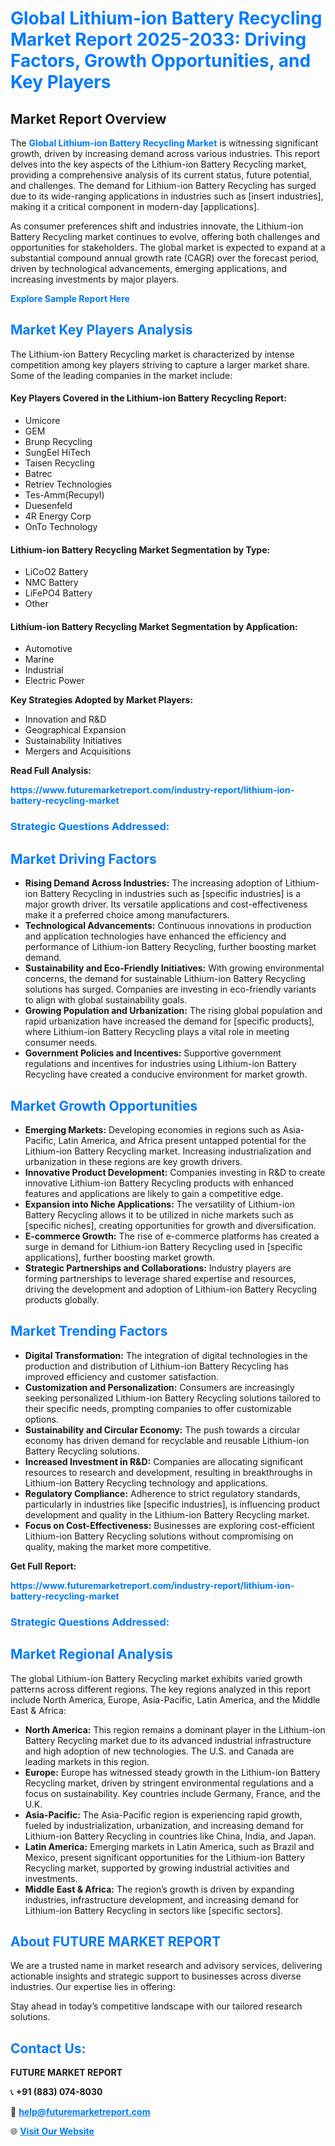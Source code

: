 <h1 style="color: #007BFF;">Global Lithium-ion Battery Recycling Market Report 2025-2033: Driving Factors, Growth Opportunities, and Key Players</h1>

<section id="overview">
<h2>Market Report Overview</h2>
<p>The <a href="https://www.futuremarketreport.com/industry-report/lithium-ion-battery-recycling-market" style="color: #007BFF; text-decoration: none;"><strong>Global Lithium-ion Battery Recycling Market</strong></a> is witnessing significant growth, driven by increasing demand across various industries. This report delves into the key aspects of the Lithium-ion Battery Recycling market, providing a comprehensive analysis of its current status, future potential, and challenges. The demand for Lithium-ion Battery Recycling has surged due to its wide-ranging applications in industries such as [insert industries], making it a critical component in modern-day [applications].</p>
<p>As consumer preferences shift and industries innovate, the Lithium-ion Battery Recycling market continues to evolve, offering both challenges and opportunities for stakeholders. The global market is expected to expand at a substantial compound annual growth rate (CAGR) over the forecast period, driven by technological advancements, emerging applications, and increasing investments by major players.</p>
</section>

<section id="overview">
<p><a href="https://www.futuremarketreport.com/request-sample/reportId=26945" style="color: #007BFF; text-decoration: none;"><strong>Explore Sample Report Here</strong></a></p>
</section>

<section id="key-players">
<h2 style="color: #007BFF;">Market Key Players Analysis</h2>
<p>The Lithium-ion Battery Recycling market is characterized by intense competition among key players striving to capture a larger market share. Some of the leading companies in the market include:</p>
<h4>Key Players Covered in the Lithium-ion Battery Recycling Report:</h4>
<ul><li>Umicore</li><li>GEM</li><li>Brunp Recycling</li><li>SungEel HiTech</li><li>Taisen Recycling</li><li>Batrec</li><li>Retriev Technologies</li><li>Tes-Amm(Recupyl)</li><li>Duesenfeld</li><li>4R Energy Corp</li><li>OnTo Technology</li></ul>
<h4>Lithium-ion Battery Recycling Market Segmentation by Type:</h4>
<ul><li>LiCoO2 Battery</li><li>NMC Battery</li><li>LiFePO4 Battery</li><li>Other</li></ul>

<h4>Lithium-ion Battery Recycling Market Segmentation by Application:</h4>
<ul><li>Automotive</li><li>Marine</li><li>Industrial</li><li>Electric Power</li></ul>
<p><strong>Key Strategies Adopted by Market Players:</strong></p>
<ul>
<li>Innovation and R&D</li>
<li>Geographical Expansion</li>
<li>Sustainability Initiatives</li>
<li>Mergers and Acquisitions</li>
</ul>
</section>

<section>
<p><strong>Read Full Analysis: </strong></p><a href="https://www.futuremarketreport.com/industry-report/lithium-ion-battery-recycling-market" style="color: #007BFF; text-decoration: none;"><strong>https://www.futuremarketreport.com/industry-report/lithium-ion-battery-recycling-market</strong></a>
<h3 style="color: #007BFF;">Strategic Questions Addressed:</h3>
</section>

<section id="driving-factors">
<h2 style="color: #007BFF;">Market Driving Factors</h2>
<ul>
<li><strong>Rising Demand Across Industries:</strong> The increasing adoption of Lithium-ion Battery Recycling in industries such as [specific industries] is a major growth driver. Its versatile applications and cost-effectiveness make it a preferred choice among manufacturers.</li>
<li><strong>Technological Advancements:</strong> Continuous innovations in production and application technologies have enhanced the efficiency and performance of Lithium-ion Battery Recycling, further boosting market demand.</li>
<li><strong>Sustainability and Eco-Friendly Initiatives:</strong> With growing environmental concerns, the demand for sustainable Lithium-ion Battery Recycling solutions has surged. Companies are investing in eco-friendly variants to align with global sustainability goals.</li>
<li><strong>Growing Population and Urbanization:</strong> The rising global population and rapid urbanization have increased the demand for [specific products], where Lithium-ion Battery Recycling plays a vital role in meeting consumer needs.</li>
<li><strong>Government Policies and Incentives:</strong> Supportive government regulations and incentives for industries using Lithium-ion Battery Recycling have created a conducive environment for market growth.</li>
</ul>
</section>

<section id="growth-opportunities">
<h2 style="color: #007BFF;">Market Growth Opportunities</h2>
<ul>
<li><strong>Emerging Markets:</strong> Developing economies in regions such as Asia-Pacific, Latin America, and Africa present untapped potential for the Lithium-ion Battery Recycling market. Increasing industrialization and urbanization in these regions are key growth drivers.</li>
<li><strong>Innovative Product Development:</strong> Companies investing in R&D to create innovative Lithium-ion Battery Recycling products with enhanced features and applications are likely to gain a competitive edge.</li>
<li><strong>Expansion into Niche Applications:</strong> The versatility of Lithium-ion Battery Recycling allows it to be utilized in niche markets such as [specific niches], creating opportunities for growth and diversification.</li>
<li><strong>E-commerce Growth:</strong> The rise of e-commerce platforms has created a surge in demand for Lithium-ion Battery Recycling used in [specific applications], further boosting market growth.</li>
<li><strong>Strategic Partnerships and Collaborations:</strong> Industry players are forming partnerships to leverage shared expertise and resources, driving the development and adoption of Lithium-ion Battery Recycling products globally.</li>
</ul>
</section>

<section id="trending-factors">
<h2 style="color: #007BFF;">Market Trending Factors</h2>
<ul>
<li><strong>Digital Transformation:</strong> The integration of digital technologies in the production and distribution of Lithium-ion Battery Recycling has improved efficiency and customer satisfaction.</li>
<li><strong>Customization and Personalization:</strong> Consumers are increasingly seeking personalized Lithium-ion Battery Recycling solutions tailored to their specific needs, prompting companies to offer customizable options.</li>
<li><strong>Sustainability and Circular Economy:</strong> The push towards a circular economy has driven demand for recyclable and reusable Lithium-ion Battery Recycling solutions.</li>
<li><strong>Increased Investment in R&D:</strong> Companies are allocating significant resources to research and development, resulting in breakthroughs in Lithium-ion Battery Recycling technology and applications.</li>
<li><strong>Regulatory Compliance:</strong> Adherence to strict regulatory standards, particularly in industries like [specific industries], is influencing product development and quality in the Lithium-ion Battery Recycling market.</li>
<li><strong>Focus on Cost-Effectiveness:</strong> Businesses are exploring cost-efficient Lithium-ion Battery Recycling solutions without compromising on quality, making the market more competitive.</li>
</ul>
</section>

<section>
<p><strong>Get Full Report: </strong></p><a href="https://www.futuremarketreport.com/industry-report/lithium-ion-battery-recycling-market" style="color: #007BFF; text-decoration: none;"><strong>https://www.futuremarketreport.com/industry-report/lithium-ion-battery-recycling-market</strong></a>
<h3 style="color: #007BFF;">Strategic Questions Addressed:</h3>
</section>


<section id="regional-analysis">
<h2 style="color: #007BFF;">Market Regional Analysis</h2>
<p>The global Lithium-ion Battery Recycling market exhibits varied growth patterns across different regions. The key regions analyzed in this report include North America, Europe, Asia-Pacific, Latin America, and the Middle East & Africa:</p>
<ul>
<li><strong>North America:</strong> This region remains a dominant player in the Lithium-ion Battery Recycling market due to its advanced industrial infrastructure and high adoption of new technologies. The U.S. and Canada are leading markets in this region.</li>
<li><strong>Europe:</strong> Europe has witnessed steady growth in the Lithium-ion Battery Recycling market, driven by stringent environmental regulations and a focus on sustainability. Key countries include Germany, France, and the U.K.</li>
<li><strong>Asia-Pacific:</strong> The Asia-Pacific region is experiencing rapid growth, fueled by industrialization, urbanization, and increasing demand for Lithium-ion Battery Recycling in countries like China, India, and Japan.</li>
<li><strong>Latin America:</strong> Emerging markets in Latin America, such as Brazil and Mexico, present significant opportunities for the Lithium-ion Battery Recycling market, supported by growing industrial activities and investments.</li>
<li><strong>Middle East & Africa:</strong> The region’s growth is driven by expanding industries, infrastructure development, and increasing demand for Lithium-ion Battery Recycling in sectors like [specific sectors].</li>
</ul>
</section>

<footer>
<h2 style="color: #007BFF;">About FUTURE MARKET REPORT</h2>
<p>We are a trusted name in market research and advisory services, delivering actionable insights and strategic support to businesses across diverse industries. Our expertise lies in offering:</p>

<p>Stay ahead in today’s competitive landscape with our tailored research solutions.</p>

<h2 style="color: #007BFF;">Contact Us:</h2>
<p><strong>FUTURE MARKET REPORT</strong></p>
<p>📞 <strong>+91 (883) 074-8030</strong></p>
<p>📧 <strong><a href="mailto:help@futuremarketreport.com" style="color: #007BFF;">help@futuremarketreport.com</a></strong></p>
<p>🌐 <strong><a href="https://www.futuremarketreport.com/" style="color: #007BFF;">Visit Our Website</a></strong></p>
</footer>